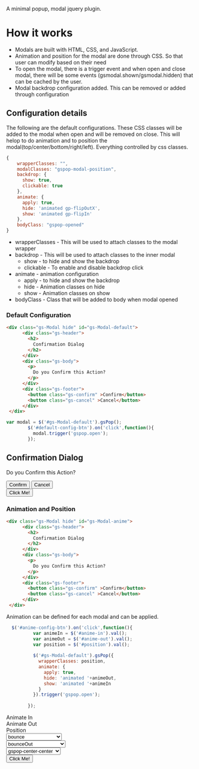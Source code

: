 A minimal popup, modal jquery plugin.

# How it works

*   Modals are built with HTML, CSS, and JavaScript.  
*   Animation and position for the modal are done through CSS. So that user can modify based on their need
*   To open the modal, there is a trigger event and when open and close modal, there will be some events (gsmodal.shown/gsmodal.hidden) that can be cached by the user.
*   Modal backdrop configuration added. This can be removed or added through configuration


## Configuration details
The following are the default configurations. These CSS classes will be added to the modal when open and will be removed on close. 
This will helop to do animation and to position the modal(top/center/bottom/right/left). Everything controlled by css classes.

```js
{   
    wrapperClasses: "",
    modalClasses: "gspop-modal-position",
    backdrop: {
      show: true,
      clickable: true
    },
    animate: {
      apply: true,
      hide: 'animated gp-flipOutX',
      show: 'animated gp-flipIn'
    },
    bodyClass: "gspop-opened"
}
```
- wrapperClasses - This will be used to attach classes to the modal wrapper
- backdrop    - This will be used to attach classes to the inner modal
  - show      - to hide and show the backdrop
  - clickable - To enable and disable backdrop click
- animate     - animation configuration
  - apply     - to hide and show the backdrop
  - hide      - Animation classes on hide
  - show      - Animation classes on show
- bodyClass   - Class that will be added to body when modal opened


### Default Configuration

```html
<div class="gs-Modal hide" id="gs-Modal-default">
      <div class="gs-header">
        <h2>
          Confirmation Dialog
        </h2>
      </div>
      <div class="gs-body">
        <p>
          Do you Confirm this Action?
        </p>
      </div>
      <div class="gs-footer">
        <button class="gs-confirm" >Confirm</button>
        <button class="gs-cancel" >Cancel</button>
      </div>
 </div>
```
```js
var modal = $('#gs-Modal-default').gsPop();
        $('#default-config-btn').on('click',function(){
          modal.trigger('gspop.open');
        });
```
<div class="gs-Modal hide" id="gs-Modal-default">
      <div class="gs-header">
        <h2>
          Confirmation Dialog
        </h2>
      </div>
      <div class="gs-body">
        <p>
          Do you Confirm this Action?
        </p>
      </div>
      <div class="gs-footer">
        <button class="gs-confirm" >Confirm</button>
        <button class="gs-cancel" >Cancel</button>
      </div>
 </div>

<button class="ui secondary button" id="default-config-btn">
  Click Me!
</button>

### Animation and Position

```html
<div class="gs-Modal hide" id="gs-Modal-anime">
      <div class="gs-header">
        <h2>
          Confirmation Dialog
        </h2>
      </div>
      <div class="gs-body">
        <p>
          Do you Confirm this Action?
        </p>
      </div>
      <div class="gs-footer">
        <button class="gs-confirm" >Confirm</button>
        <button class="gs-cancel" >Cancel</button>
      </div>
 </div>
```
Animation can be defined for each modal and can be applied.
```js
  $('#anime-config-btn').on('click',function(){
          var animeIn = $('#anime-in').val();
          var animeOut = $('#anime-out').val();
          var position = $('#position').val();
          
          $('#gs-Modal-default').gsPop({
            wrapperClasses: position,
            animate: {
              apply: true,
              hide: 'animated '+animeOut,
              show: 'animated '+animeIn
            }
          }).trigger('gspop.open');
         
        });
```
  <div class="container">

<div class="row"><div  class="col-3">Animate In</div>  <div  class="col-3">Animate Out</div>  <div  class="col-3">Position</div>  </div>
      <div class="row">
        <div class="col-3">
          <select class="ui dropdown" id="anime-in">
            <optgroup label="Attention Seekers">
              <option value="bounce">bounce</option>
              <option value="flash">flash</option>
              <option value="pulse">pulse</option>
              <option value="rubberBand">rubberBand</option>
              <option value="shake">shake</option>
              <option value="swing">swing</option>
              <option value="tada">tada</option>
              <option value="wobble">wobble</option>
              <option value="jello">jello</option>
              <option value="heartBeat">heartBeat</option>
            </optgroup>
            <optgroup label="Bouncing Entrances">
              <option value="bounceIn">bounceIn</option>
              <option value="bounceInDown">bounceInDown</option>
              <option value="bounceInLeft">bounceInLeft</option>
              <option value="bounceInRight">bounceInRight</option>
              <option value="bounceInUp">bounceInUp</option>
            </optgroup>
            <optgroup label="Fading Entrances">
              <option value="fadeIn">fadeIn</option>
              <option value="fadeInDown">fadeInDown</option>
              <option value="fadeInDownBig">fadeInDownBig</option>
              <option value="fadeInLeft">fadeInLeft</option>
              <option value="fadeInLeftBig">fadeInLeftBig</option>
              <option value="fadeInRight">fadeInRight</option>
              <option value="fadeInRightBig">fadeInRightBig</option>
              <option value="fadeInUp">fadeInUp</option>
              <option value="fadeInUpBig">fadeInUpBig</option>
            </optgroup>
            <optgroup label="Flippers">
              <option value="flip">flip</option>
              <option value="flipInX">flipInX</option>
              <option value="flipInY">flipInY</option>
            </optgroup>
            <optgroup label="Lightspeed">
              <option value="lightSpeedIn">lightSpeedIn</option>
            </optgroup>
            <optgroup label="Rotating Entrances">
              <option value="rotateIn">rotateIn</option>
              <option value="rotateInDownLeft">rotateInDownLeft</option>
              <option value="rotateInDownRight">rotateInDownRight</option>
              <option value="rotateInUpLeft">rotateInUpLeft</option>
              <option value="rotateInUpRight">rotateInUpRight</option>
            </optgroup>
            <optgroup label="Sliding Entrances">
              <option value="slideInUp">slideInUp</option>
              <option value="slideInDown">slideInDown</option>
              <option value="slideInLeft">slideInLeft</option>
              <option value="slideInRight">slideInRight</option>
            </optgroup>         
            <optgroup label="Zoom Entrances">
              <option value="zoomIn">zoomIn</option>
              <option value="zoomInDown">zoomInDown</option>
              <option value="zoomInLeft">zoomInLeft</option>
              <option value="zoomInRight">zoomInRight</option>
              <option value="zoomInUp">zoomInUp</option>
            </optgroup>  
            <optgroup label="Specials">
              <option value="jackInTheBox">jackInTheBox</option>
              <option value="rollOut">rollOut</option>
            </optgroup>
      </select>
        </div>
        <div class="col-3">
          <select class="ui dropdown"  id="anime-out">
                <optgroup label="Bouncing Exits">
                  <option value="bounceOut">bounceOut</option>
                  <option value="bounceOutDown">bounceOutDown</option>
                  <option value="bounceOutLeft">bounceOutLeft</option>
                  <option value="bounceOutRight">bounceOutRight</option>
                  <option value="bounceOutUp">bounceOutUp</option>
                </optgroup>
                <optgroup label="Fading Exits">
                  <option value="fadeOut">fadeOut</option>
                  <option value="fadeOutDown">fadeOutDown</option>
                  <option value="fadeOutDownBig">fadeOutDownBig</option>
                  <option value="fadeOutLeft">fadeOutLeft</option>
                  <option value="fadeOutLeftBig">fadeOutLeftBig</option>
                  <option value="fadeOutRight">fadeOutRight</option>
                  <option value="fadeOutRightBig">fadeOutRightBig</option>
                  <option value="fadeOutUp">fadeOutUp</option>
                  <option value="fadeOutUpBig">fadeOutUpBig</option>
                </optgroup>
                <optgroup label="Lightspeed">
                  <option value="lightSpeedOut">lightSpeedOut</option>
                </optgroup>
                <optgroup label="Rotating Entrances">
                  <option value="rotateInUpLeft">rotateInUpLeft</option>
                  <option value="rotateInUpRight">rotateInUpRight</option>
                </optgroup>
                <optgroup label="Rotating Exits">
                  <option value="rotateOut">rotateOut</option>
                  <option value="rotateOutDownLeft">rotateOutDownLeft</option>
                  <option value="rotateOutDownRight">rotateOutDownRight</option>
                  <option value="rotateOutUpLeft">rotateOutUpLeft</option>
                  <option value="rotateOutUpRight">rotateOutUpRight</option>
                </optgroup>
                <optgroup label="Sliding Exits">
                  <option value="slideOutUp">slideOutUp</option>
                  <option value="slideOutDown">slideOutDown</option>
                  <option value="slideOutLeft">slideOutLeft</option>
                  <option value="slideOutRight">slideOutRight</option>
                </optgroup>
                <optgroup label="Zoom Exits">
                  <option value="zoomOut">zoomOut</option>
                  <option value="zoomOutDown">zoomOutDown</option>
                  <option value="zoomOutLeft">zoomOutLeft</option>
                  <option value="zoomOutRight">zoomOutRight</option>
                  <option value="zoomOutUp">zoomOutUp</option>
                </optgroup>
                <optgroup label="Specials">
                  <option value="hinge">hinge</option>
                  <option value="rollOut">rollOut</option>
                </optgroup>
          </select>
        </div>
        <div class="col-3">
          <select class="ui dropdown" id="position">
            <option value="gspop-center-center">gspop-center-center</option>
            <option value="gspop-top-center">gspop-top-center</option>
            <option value="gspop-top-left">gspop-top-left</option>
            <option value="gspop-top-right">gspop-top-right</option>
            <option value="gspop-right-center">gspop-right-center</option>
            <option value="gspop-right-bottom">gspop-right-bottom</option>
            <option value="gspop-bottom-center">gspop-bottom-center</option>
            <option value="gspop-bottom-left">gspop-bottom-left</option>
          </select>
        </div>
        <div class="col-3">
          <button class="ui secondary button" id="anime-config-btn">
            Click Me!
          </button>
        </div>
      </div>
    </div>